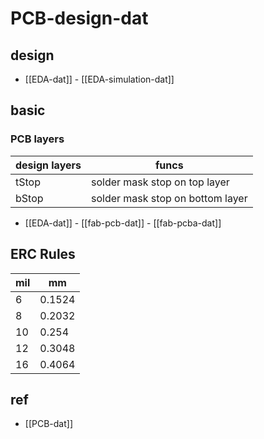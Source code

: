 
# PCB-design-dat

## design 


- [[EDA-dat]] - [[EDA-simulation-dat]]

## basic 

### PCB layers 

| design layers | funcs                            |
| ------------- | -------------------------------- |
| tStop         | solder mask stop on top layer    |
| bStop         | solder mask stop on bottom layer |

- [[EDA-dat]] - [[fab-pcb-dat]] - [[fab-pcba-dat]]

## ERC Rules 

| mil | mm     |
| --- | ------ |
| 6   | 0.1524 |
| 8   | 0.2032 |
| 10  | 0.254  |
| 12  | 0.3048 |
| 16  | 0.4064 |


## ref 

- [[PCB-dat]]